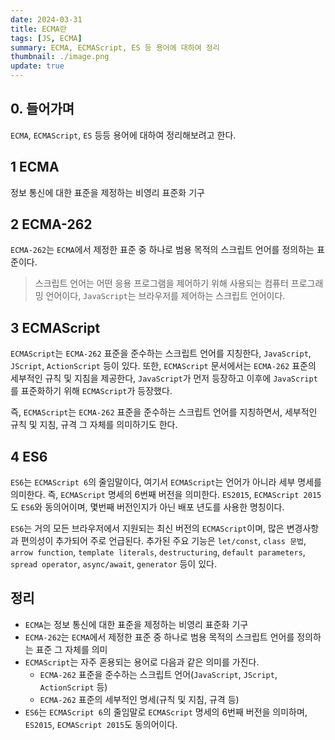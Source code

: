 ```yaml
---
date: 2024-03-31
title: ECMA란
tags: [JS, ECMA]
summary: ECMA, ECMAScript, ES 등 용어에 대하여 정리
thumbnail: ./image.png
update: true
---
```


## 0. 들어가며
`ECMA`, `ECMAScript`, `ES` 등등 용어에 대하여 정리해보려고 한다.

## 1 ECMA
정보 통신에 대한 표준을 제정하는 비영리 표준화 기구

## 2 ECMA-262
`ECMA-262`는 `ECMA`에서 제정한 표준 중 하나로 범용 목적의 스크립트 언어를 정의하는 표준이다.

> 스크립트 언어는 어떤 응용 프로그램을 제어하기 위해 사용되는 컴퓨터 프로그래밍 언어이다, `JavaScript`는 브라우저를 제어하는 스크립트 언어이다.
   

## 3 ECMAScript
`ECMAScript`는 `ECMA-262` 표준을 준수하는 스크립트 언어를 지칭한다, `JavaScript`, `JScript`, `ActionScript` 등이 있다.
또한, `ECMAScript` 문서에서는 `ECMA-262` 표준의 세부적인 규칙 및 지침을 제공한다, `JavaScript`가 먼저 등장하고 이후에 `JavaScript`를 표준화하기 위해 `ECMAScript`가 등장했다.

즉, `ECMAScript`는 `ECMA-262` 표준을 준수하는 스크립트 언어를 지칭하면서, 세부적인 규칙 및 지침, 규격 그 자체를 의미하기도 한다.

## 4 ES6
`ES6`는 `ECMAScript 6`의 줄임말이다, 여기서 `ECMAScript`는 언어가 아니라 세부 명세를 의미한다. 즉, `ECMAScript` 명세의 6번째 버전을 의미한다. 
`ES2015`, `ECMAScript 2015`도 `ES6`와 동의어이며, 몇번째 버전인지가 아닌 배포 년도를 사용한 명칭이다.  

`ES6`는 거의 모든 브라우저에서 지원되는 최신 버전의 `ECMAScript`이며, 많은 변경사항과 편의성이 추가되어 주로 언급된다.
추가된 주요 기능은 `let/const`, `class 문법`, `arrow function`, `template literals`, `destructuring`, `default parameters`, `spread operator`, `async/await`, `generator` 등이 있다.

## 정리
- `ECMA`는 정보 통신에 대한 표준을 제정하는 비영리 표준화 기구
- `ECMA-262`는 `ECMA`에서 제정한 표준 중 하나로 범용 목적의 스크립트 언어를 정의하는 표준 그 자체를 의미
- `ECMAScript`는 자주 혼용되는 용어로 다음과 같은 의미를 가진다.
  - `ECMA-262` 표준을 준수하는 스크립트 언어(`JavaScript`, `JScript`, `ActionScript` 등)
  - `ECMA-262` 표준의 세부적인 명세(규칙 및 지침, 규격 등)
- `ES6`는 `ECMAScript 6`의 줄임말로 `ECMAScript` 명세의 6번째 버전을 의미하며, `ES2015`, `ECMAScript 2015`도 동의어이다.
